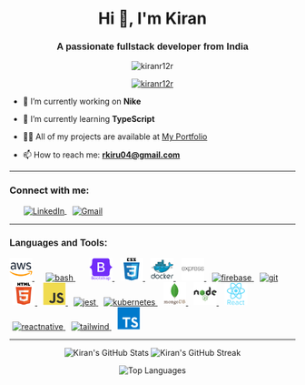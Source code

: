 <h1 align="center" style="font-family: 'Times New Roman''Segoe UI', Tahoma, Geneva, Verdana, sans-serif;">Hi 👋, I'm Kiran</h1>
<h3 align="center" style="font-family: 'Lucida Sans', Geneva, Verdana, sans-serif;">A passionate fullstack developer from India</h3>

<p align="center"> <img src="https://komarev.com/ghpvc/?username=kiranr12r&label=Profile%20views&color=0e75b6&style=flat" alt="kiranr12r" /> </p>

<p align="center"> <a href="https://github.com/ryo-ma/github-profile-trophy"><img src="https://github-profile-trophy.vercel.app/?username=kiranr12r&theme=dracula&margin-w=15&no-bg=true" alt="kiranr12r" /></a> </p>

- 🔭 I’m currently working on **Nike**

- 🌱 I’m currently learning **TypeScript**

- 👨‍💻 All of my projects are available at [My Portfolio](https://portfollio-73d2a.web.app/)

- 📫 How to reach me: **rkiru04@gmail.com**

---

<h3 align="left" style="font-family: 'Times New Roman' 'Segoe UI', Tahoma, Geneva, Verdana, sans-serif;">Connect with me:</h3>
<p align="left">
  <a href="https://linkedin.com/in/your-profile" target="blank" style="padding-right: 10px; margin-left:25px;">
    <img align="center" src="https://cdn-icons-png.flaticon.com/512/174/174857.png" alt="LinkedIn" height="30" width="30" />
  </a>
  <a href="mailto:rkiru04@gmail.com" target="blank" style="padding-right: 10px;">
    <img align="center" src="https://cdn-icons-png.flaticon.com/512/732/732200.png" alt="Gmail" height="30" width="30" />
  </a>
</p>

---

<h3 align="left" style="font-family: 'Lucida Sans', Geneva, Verdana, sans-serif;">Languages and Tools:</h3>

<p align="left"> 
  <a href="https://aws.amazon.com" target="_blank" rel="noreferrer" style="padding-right: 20px;"> 
    <img src="https://raw.githubusercontent.com/devicons/devicon/master/icons/amazonwebservices/amazonwebservices-original-wordmark.svg" alt="aws" width="40" height="40"/> 
  </a> 
  <a href="https://www.gnu.org/software/bash/" target="_blank" rel="noreferrer" style="padding-right: 20px;"> 
    <img src="https://www.vectorlogo.zone/logos/gnu_bash/gnu_bash-icon.svg" alt="bash" width="40" height="40"/> 
  </a> 
  <a href="https://getbootstrap.com" target="_blank" rel="noreferrer" style="padding: 5px;"> 
    <img src="https://raw.githubusercontent.com/devicons/devicon/master/icons/bootstrap/bootstrap-plain-wordmark.svg" alt="bootstrap" width="40" height="40"/> 
  </a> 
  <a href="https://www.w3schools.com/css/" target="_blank" rel="noreferrer" style="padding: 5px;"> 
    <img src="https://raw.githubusercontent.com/devicons/devicon/master/icons/css3/css3-original-wordmark.svg" alt="css3" width="40" height="40"/> 
  </a> 
  <a href="https://www.docker.com/" target="_blank" rel="noreferrer" style="padding: 5px;"> 
    <img src="https://raw.githubusercontent.com/devicons/devicon/master/icons/docker/docker-original-wordmark.svg" alt="docker" width="40" height="40"/> 
  </a> 
  <a href="https://expressjs.com" target="_blank" rel="noreferrer" style="padding: 5px;"> 
    <img src="https://raw.githubusercontent.com/devicons/devicon/master/icons/express/express-original-wordmark.svg" alt="express" width="40" height="40"/> 
  </a> 
  <a href="https://firebase.google.com/" target="_blank" rel="noreferrer" style="padding: 5px;"> 
    <img src="https://www.vectorlogo.zone/logos/firebase/firebase-icon.svg" alt="firebase" width="40" height="40"/> 
  </a> 
  <a href="https://git-scm.com/" target="_blank" rel="noreferrer" style="padding: 5px;"> 
    <img src="https://www.vectorlogo.zone/logos/git-scm/git-scm-icon.svg" alt="git" width="40" height="40"/> 
  </a> 
  <a href="https://www.w3.org/html/" target="_blank" rel="noreferrer" style="padding: 5px;"> 
    <img src="https://raw.githubusercontent.com/devicons/devicon/master/icons/html5/html5-original-wordmark.svg" alt="html5" width="40" height="40"/> 
  </a> 
  <a href="https://developer.mozilla.org/en-US/docs/Web/JavaScript" target="_blank" rel="noreferrer" style="padding: 5px;"> 
    <img src="https://raw.githubusercontent.com/devicons/devicon/master/icons/javascript/javascript-original.svg" alt="javascript" width="40" height="40"/> 
  </a> 
  <a href="https://jestjs.io" target="_blank" rel="noreferrer" style="padding: 5px;"> 
    <img src="https://www.vectorlogo.zone/logos/jestjsio/jestjsio-icon.svg" alt="jest" width="40" height="40"/> 
  </a> 
  <a href="https://kubernetes.io" target="_blank" rel="noreferrer" style="padding: 5px;"> 
    <img src="https://www.vectorlogo.zone/logos/kubernetes/kubernetes-icon.svg" alt="kubernetes" width="40" height="40"/> 
  </a> 
  <a href="https://www.mongodb.com/" target="_blank" rel="noreferrer" style="padding: 5px;"> 
    <img src="https://raw.githubusercontent.com/devicons/devicon/master/icons/mongodb/mongodb-original-wordmark.svg" alt="mongodb" width="40" height="40"/> 
  </a> 
  <a href="https://nodejs.org" target="_blank" rel="noreferrer" style="padding: 5px;"> 
    <img src="https://raw.githubusercontent.com/devicons/devicon/master/icons/nodejs/nodejs-original-wordmark.svg" alt="nodejs" width="40" height="40"/> 
  </a> 
  <a href="https://reactjs.org/" target="_blank" rel="noreferrer" style="padding: 5px;"> 
    <img src="https://raw.githubusercontent.com/devicons/devicon/master/icons/react/react-original-wordmark.svg" alt="react" width="40" height="40"/> 
  </a> 
  <a href="https://reactnative.dev/" target="_blank" rel="noreferrer" style="padding: 5px;"> 
    <img src="https://reactnative.dev/img/header_logo.svg" alt="reactnative" width="40" height="40"/> 
  </a> 
  <a href="https://tailwindcss.com/" target="_blank" rel="noreferrer" style="padding: 5px;"> 
    <img src="https://www.vectorlogo.zone/logos/tailwindcss/tailwindcss-icon.svg" alt="tailwind" width="40" height="40"/> 
  </a> 
  <a href="https://www.typescriptlang.org/" target="_blank" rel="noreferrer" style="padding: 5px;"> 
    <img src="https://raw.githubusercontent.com/devicons/devicon/master/icons/typescript/typescript-original.svg" alt="typescript" width="40" height="40"/> 
  </a> 
</p>

---

<p align="center">
  <img src="https://github-readme-stats.vercel.app/api?username=kiranr12r&show_icons=true&theme=radical" alt="Kiran's GitHub Stats" />
  <img src="https://github-readme-streak-stats.herokuapp.com/?user=kiranr12r&theme=radical" alt="Kiran's GitHub Streak" />
</p>

<p align="center">
  <img src="https://github-readme-stats.vercel.app/api/top-langs/?username=kiranr12r&layout=compact&theme=radical" alt="Top Languages"/>
</p>
